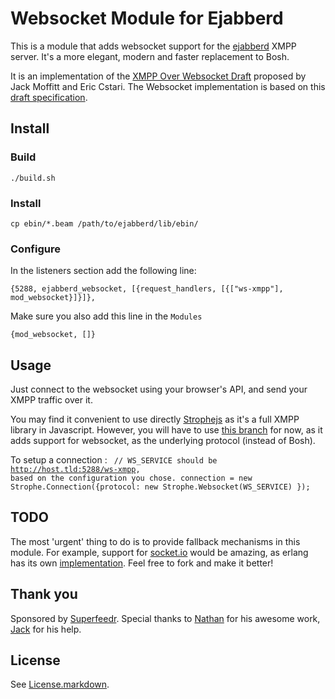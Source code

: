 # Websocket Module for Ejabberd

This is a module that adds websocket support for the [ejabberd](http://www.ejabberd.im/) XMPP server. It's a more elegant, modern and faster replacement to Bosh.

It is an implementation of the [XMPP Over Websocket Draft](http://tools.ietf.org/html/draft-moffitt-xmpp-over-websocket-00) proposed by Jack Moffitt and Eric Cstari. The Websocket implementation is based on this [draft specification](http://tools.ietf.org/html/draft-ietf-hybi-thewebsocketprotocol-03).

## Install

### Build
<code>./build.sh</code>

### Install
<code>cp ebin/*.beam /path/to/ejabberd/lib/ebin/</code>

### Configure
In the listeners section add the following line:

<code>{5288, ejabberd_websocket, [{request_handlers, [{["ws-xmpp"], mod_websocket}]}]},</code>

Make sure you also add this line in the <code>Modules</code>

<code>{mod_websocket, []}</code>
		
		
## Usage

Just connect to the websocket using your browser's API, and send your XMPP traffic over it.

You may find it convenient to use directly [Strophejs](https://github.com/metajack/strophejs) as it's a full XMPP library in Javascript. However, you will have to use [this branch](https://github.com/superfeedr/strophejs) for now, as it adds support for websocket, as the underlying protocol (instead of Bosh).

To setup a connection :	
<code>
	// WS_SERVICE should be http://host.tld:5288/ws-xmpp, based on the configuration you chose.
	connection = new Strophe.Connection({protocol: new Strophe.Websocket(WS_SERVICE) }); 
</code>


## TODO

The most 'urgent' thing to do is to provide fallback mechanisms in this module. For example, support for [socket.io](http://socket.io/) would be amazing, as erlang has its own [implementation](https://github.com/yrashk/socket.io-erlang). Feel free to fork and make it better!		

## Thank you

Sponsored by [Superfeedr](http://superfeedr.com). Special thanks to [Nathan](http://unclenaynay.com/) for his awesome work, [Jack](http://metajack.im/) for his help. 

## License

See [License.markdown](./ejabberd-websockets/blob/master/License.markdown).
